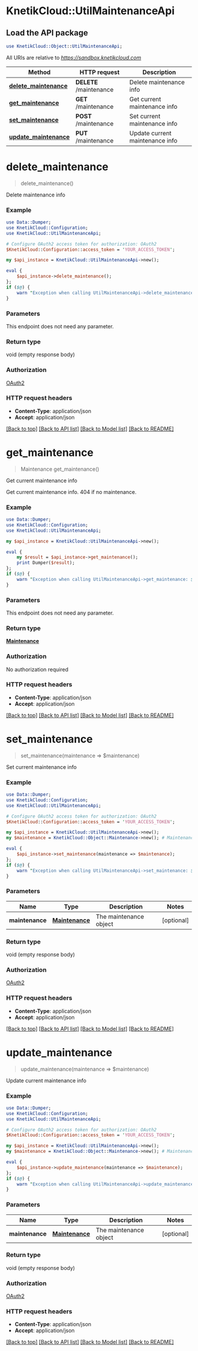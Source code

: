 # KnetikCloud::UtilMaintenanceApi

## Load the API package
```perl
use KnetikCloud::Object::UtilMaintenanceApi;
```

All URIs are relative to *https://sandbox.knetikcloud.com*

Method | HTTP request | Description
------------- | ------------- | -------------
[**delete_maintenance**](UtilMaintenanceApi.md#delete_maintenance) | **DELETE** /maintenance | Delete maintenance info
[**get_maintenance**](UtilMaintenanceApi.md#get_maintenance) | **GET** /maintenance | Get current maintenance info
[**set_maintenance**](UtilMaintenanceApi.md#set_maintenance) | **POST** /maintenance | Set current maintenance info
[**update_maintenance**](UtilMaintenanceApi.md#update_maintenance) | **PUT** /maintenance | Update current maintenance info


# **delete_maintenance**
> delete_maintenance()

Delete maintenance info

### Example 
```perl
use Data::Dumper;
use KnetikCloud::Configuration;
use KnetikCloud::UtilMaintenanceApi;

# Configure OAuth2 access token for authorization: OAuth2
$KnetikCloud::Configuration::access_token = 'YOUR_ACCESS_TOKEN';

my $api_instance = KnetikCloud::UtilMaintenanceApi->new();

eval { 
    $api_instance->delete_maintenance();
};
if ($@) {
    warn "Exception when calling UtilMaintenanceApi->delete_maintenance: $@\n";
}
```

### Parameters
This endpoint does not need any parameter.

### Return type

void (empty response body)

### Authorization

[OAuth2](../README.md#OAuth2)

### HTTP request headers

 - **Content-Type**: application/json
 - **Accept**: application/json

[[Back to top]](#) [[Back to API list]](../README.md#documentation-for-api-endpoints) [[Back to Model list]](../README.md#documentation-for-models) [[Back to README]](../README.md)

# **get_maintenance**
> Maintenance get_maintenance()

Get current maintenance info

Get current maintenance info. 404 if no maintenance.

### Example 
```perl
use Data::Dumper;
use KnetikCloud::Configuration;
use KnetikCloud::UtilMaintenanceApi;

my $api_instance = KnetikCloud::UtilMaintenanceApi->new();

eval { 
    my $result = $api_instance->get_maintenance();
    print Dumper($result);
};
if ($@) {
    warn "Exception when calling UtilMaintenanceApi->get_maintenance: $@\n";
}
```

### Parameters
This endpoint does not need any parameter.

### Return type

[**Maintenance**](Maintenance.md)

### Authorization

No authorization required

### HTTP request headers

 - **Content-Type**: application/json
 - **Accept**: application/json

[[Back to top]](#) [[Back to API list]](../README.md#documentation-for-api-endpoints) [[Back to Model list]](../README.md#documentation-for-models) [[Back to README]](../README.md)

# **set_maintenance**
> set_maintenance(maintenance => $maintenance)

Set current maintenance info

### Example 
```perl
use Data::Dumper;
use KnetikCloud::Configuration;
use KnetikCloud::UtilMaintenanceApi;

# Configure OAuth2 access token for authorization: OAuth2
$KnetikCloud::Configuration::access_token = 'YOUR_ACCESS_TOKEN';

my $api_instance = KnetikCloud::UtilMaintenanceApi->new();
my $maintenance = KnetikCloud::Object::Maintenance->new(); # Maintenance | The maintenance object

eval { 
    $api_instance->set_maintenance(maintenance => $maintenance);
};
if ($@) {
    warn "Exception when calling UtilMaintenanceApi->set_maintenance: $@\n";
}
```

### Parameters

Name | Type | Description  | Notes
------------- | ------------- | ------------- | -------------
 **maintenance** | [**Maintenance**](Maintenance.md)| The maintenance object | [optional] 

### Return type

void (empty response body)

### Authorization

[OAuth2](../README.md#OAuth2)

### HTTP request headers

 - **Content-Type**: application/json
 - **Accept**: application/json

[[Back to top]](#) [[Back to API list]](../README.md#documentation-for-api-endpoints) [[Back to Model list]](../README.md#documentation-for-models) [[Back to README]](../README.md)

# **update_maintenance**
> update_maintenance(maintenance => $maintenance)

Update current maintenance info

### Example 
```perl
use Data::Dumper;
use KnetikCloud::Configuration;
use KnetikCloud::UtilMaintenanceApi;

# Configure OAuth2 access token for authorization: OAuth2
$KnetikCloud::Configuration::access_token = 'YOUR_ACCESS_TOKEN';

my $api_instance = KnetikCloud::UtilMaintenanceApi->new();
my $maintenance = KnetikCloud::Object::Maintenance->new(); # Maintenance | The maintenance object

eval { 
    $api_instance->update_maintenance(maintenance => $maintenance);
};
if ($@) {
    warn "Exception when calling UtilMaintenanceApi->update_maintenance: $@\n";
}
```

### Parameters

Name | Type | Description  | Notes
------------- | ------------- | ------------- | -------------
 **maintenance** | [**Maintenance**](Maintenance.md)| The maintenance object | [optional] 

### Return type

void (empty response body)

### Authorization

[OAuth2](../README.md#OAuth2)

### HTTP request headers

 - **Content-Type**: application/json
 - **Accept**: application/json

[[Back to top]](#) [[Back to API list]](../README.md#documentation-for-api-endpoints) [[Back to Model list]](../README.md#documentation-for-models) [[Back to README]](../README.md)

